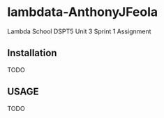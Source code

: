 # lambdata-AnthonyJFeola
Lambda School DSPT5 Unit 3 Sprint 1 Assignment

## Installation 

TODO

## USAGE 

TODO